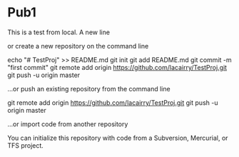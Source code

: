 # Pub1


This is a test from local. A new line

or create a new repository on the command line

echo "# TestProj" >> README.md
git init
git add README.md
git commit -m "first commit"
git remote add origin https://github.com/lacairry/TestProj.git
git push -u origin master

…or push an existing repository from the command line

git remote add origin https://github.com/lacairry/TestProj.git
git push -u origin master

…or import code from another repository

You can initialize this repository with code from a Subversion, Mercurial, or TFS project.
